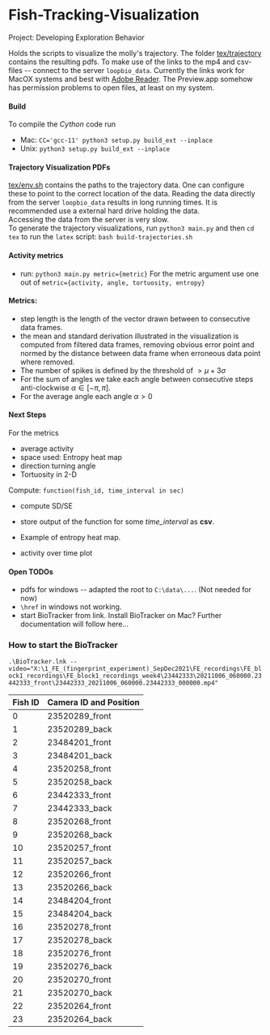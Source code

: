 # Fish-Tracking-Visualization
Project: Developing Exploration Behavior

Holds the scripts to visualize the molly's trajectory. 
The folder [tex/trajectory](tex/trajectory) contains the resulting pdfs.
To make use of the links to the mp4 and csv-files -- connect to the server `loopbio_data`. Currently the links work for MacOX systems and best with [Adobe Reader](https://get.adobe.com/de/reader/). The Preview.app somehow has permission problems to open files, at least on my system. 


#### Build 
To compile the *Cython* code run 
+ Mac: `CC='gcc-11' python3 setup.py build_ext --inplace`
+ Unix: `python3 setup.py build_ext --inplace`

#### Trajectory Visualization PDFs
[tex/env.sh](tex/env.sh) contains the paths to the trajectory data. One can configure these to point to the correct location of the data. Reading the data directly from the server `loopbio_data` results in long running times. It is recommended use a external hard drive holding the data.  
Accessing the data from the server is very slow.  
To generate the trajectory visualizations, run 
`python3 main.py` and then `cd tex` to run the `latex` script:
`bash build-trajectories.sh`

#### Activity metrics
* run: `python3 main.py metric={metric}`
For the metric argument use one out of `metric={activity, angle, tortuosity, entropy}` 

#### Metrics: 
+ step length is the length of the vector drawn between to consecutive data frames. 
+ the mean and standard derivation illustrated in the visualization is computed from filtered data frames, removing obvious error point and normed by the distance between data frame when erroneous data point where removed. 
+ The number of spikes is defined by the threshold of $` > \mu + 3 \sigma`$
+ For the sum of angles we take each angle between consecutive steps anti-clockwise $`\alpha \in [-\pi, \pi]`$. 
+ For the average angle each angle $`\alpha > 0`$

#### Next Steps
For the metrics 
* average activity
* space used: Entropy heat map
* direction turning angle
* Tortuosity in 2-D

Compute: `function(fish_id, time_interval in sec)`
+ compute SD/SE
+ store output of the function for some *time_interval* as **csv**.

+ Example of entropy heat map. 
+ activity over time plot

#### Open TODOs
+ pdfs for windows -- adapted the root to `C:\data\...`. (Not needed for now)
+ `\href` in windows not working. 
+ start BioTracker from link. Install BioTracker on Mac? 
Further documentation will follow here... 
### How to start the BioTracker
`.\BioTracker.lnk --video="X:\1_FE_(fingerprint_experiment)_SepDec2021\FE_recordings\FE_block1_recordings\FE_block1_recordings_week4\23442333\20211006_060000.23442333_front\23442333_20211006_060000.23442333_000000.mp4"`


| Fish ID | Camera ID and Position |
|---|---|
| 0 | 23520289_front |
| 1 | 23520289_back |
| 2 | 23484201_front |
| 3 | 23484201_back |
| 4 | 23520258_front |
| 5 | 23520258_back |
| 6 | 23442333_front |
| 7 | 23442333_back |
| 8 | 23520268_front |
| 9 | 23520268_back |
| 10 | 23520257_front |
| 11 | 23520257_back |
| 12 | 23520266_front |
| 13 | 23520266_back |
| 14 | 23484204_front |
| 15 | 23484204_back |
| 16 | 23520278_front |
| 17 | 23520278_back |
| 18 | 23520276_front |
| 19 | 23520276_back |
| 20 | 23520270_front |
| 21 | 23520270_back |
| 22 | 23520264_front |
| 23 | 23520264_back |

